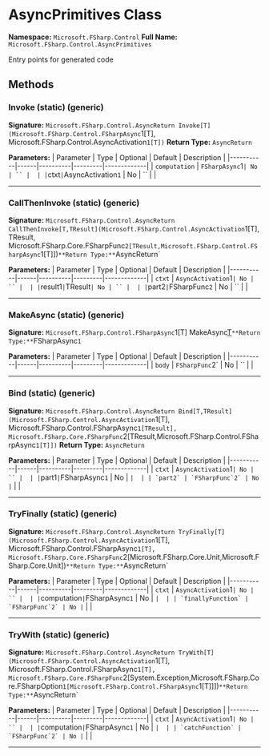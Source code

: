 # AsyncPrimitives Class

**Namespace:** `Microsoft.FSharp.Control`
**Full Name:** `Microsoft.FSharp.Control.AsyncPrimitives`

Entry points for generated code

## Methods

### Invoke (static) (generic)

**Signature:** `Microsoft.FSharp.Control.AsyncReturn Invoke[T](Microsoft.FSharp.Control.FSharpAsync`1[T], Microsoft.FSharp.Control.AsyncActivation`1[T])`
**Return Type:** `AsyncReturn`

**Parameters:**
| Parameter | Type | Optional | Default | Description |
|-----------|------|----------|---------|-------------|
| `computation` | `FSharpAsync`1` | No | `` |  |
| `ctxt` | `AsyncActivation`1` | No | `` |  |

---

### CallThenInvoke (static) (generic)

**Signature:** `Microsoft.FSharp.Control.AsyncReturn CallThenInvoke[T,TResult](Microsoft.FSharp.Control.AsyncActivation`1[T], TResult, Microsoft.FSharp.Core.FSharpFunc`2[TResult,Microsoft.FSharp.Control.FSharpAsync`1[T]])`
**Return Type:** `AsyncReturn`

**Parameters:**
| Parameter | Type | Optional | Default | Description |
|-----------|------|----------|---------|-------------|
| `ctxt` | `AsyncActivation`1` | No | `` |  |
| `result1` | `TResult` | No | `` |  |
| `part2` | `FSharpFunc`2` | No | `` |  |

---

### MakeAsync (static) (generic)

**Signature:** `Microsoft.FSharp.Control.FSharpAsync`1[T] MakeAsync[T](Microsoft.FSharp.Core.FSharpFunc`2[Microsoft.FSharp.Control.AsyncActivation`1[T],Microsoft.FSharp.Control.AsyncReturn])`
**Return Type:** `FSharpAsync`1`

**Parameters:**
| Parameter | Type | Optional | Default | Description |
|-----------|------|----------|---------|-------------|
| `body` | `FSharpFunc`2` | No | `` |  |

---

### Bind (static) (generic)

**Signature:** `Microsoft.FSharp.Control.AsyncReturn Bind[T,TResult](Microsoft.FSharp.Control.AsyncActivation`1[T], Microsoft.FSharp.Control.FSharpAsync`1[TResult], Microsoft.FSharp.Core.FSharpFunc`2[TResult,Microsoft.FSharp.Control.FSharpAsync`1[T]])`
**Return Type:** `AsyncReturn`

**Parameters:**
| Parameter | Type | Optional | Default | Description |
|-----------|------|----------|---------|-------------|
| `ctxt` | `AsyncActivation`1` | No | `` |  |
| `part1` | `FSharpAsync`1` | No | `` |  |
| `part2` | `FSharpFunc`2` | No | `` |  |

---

### TryFinally (static) (generic)

**Signature:** `Microsoft.FSharp.Control.AsyncReturn TryFinally[T](Microsoft.FSharp.Control.AsyncActivation`1[T], Microsoft.FSharp.Control.FSharpAsync`1[T], Microsoft.FSharp.Core.FSharpFunc`2[Microsoft.FSharp.Core.Unit,Microsoft.FSharp.Core.Unit])`
**Return Type:** `AsyncReturn`

**Parameters:**
| Parameter | Type | Optional | Default | Description |
|-----------|------|----------|---------|-------------|
| `ctxt` | `AsyncActivation`1` | No | `` |  |
| `computation` | `FSharpAsync`1` | No | `` |  |
| `finallyFunction` | `FSharpFunc`2` | No | `` |  |

---

### TryWith (static) (generic)

**Signature:** `Microsoft.FSharp.Control.AsyncReturn TryWith[T](Microsoft.FSharp.Control.AsyncActivation`1[T], Microsoft.FSharp.Control.FSharpAsync`1[T], Microsoft.FSharp.Core.FSharpFunc`2[System.Exception,Microsoft.FSharp.Core.FSharpOption`1[Microsoft.FSharp.Control.FSharpAsync`1[T]]])`
**Return Type:** `AsyncReturn`

**Parameters:**
| Parameter | Type | Optional | Default | Description |
|-----------|------|----------|---------|-------------|
| `ctxt` | `AsyncActivation`1` | No | `` |  |
| `computation` | `FSharpAsync`1` | No | `` |  |
| `catchFunction` | `FSharpFunc`2` | No | `` |  |

---